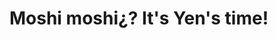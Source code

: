<h1> Moshi moshi¿? It's Yen's  time! 
<img src*"https://i.pinimg.com/564x/29/7a/cf/297acf10c81cdbb8825e0d81f970e2fe.jpg" wigth*"30px"> </h1>
<!--
**YoneGonzalez2A/YoneGonzalez2A** is a ✨ _special_ ✨ repository because its `README.md` (this file) appears on your GitHub profile.

Here are some ideas to get you started:

- 🔭 I’m currently working on ...
- 🌱 I’m currently learning ...
- 👯 I’m looking to collaborate on ...
- 🤔 I’m looking for help with ...
- 💬 Ask me about ...
- 📫 How to reach me: ...
- 😄 Pronouns: ...
- ⚡ Fun fact: ...
-->
